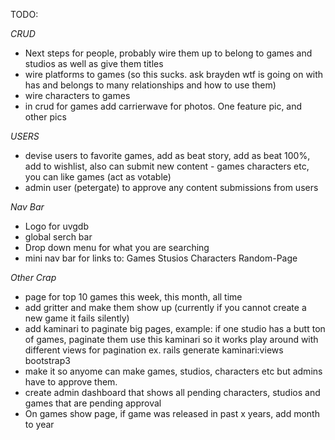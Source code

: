 TODO:

*CRUD*
- Next steps for people, probably wire them up to belong to games and studios as well as give them titles
- wire platforms to games (so this sucks.  ask brayden wtf is going on with has and belongs to many relationships and how to use them)
- wire characters to games
- in crud for games add carrierwave for photos.  One feature pic, and other pics

*USERS*
- devise users to favorite games, add as beat story, add as beat 100%,  add to wishlist, also can submit new content - games characters etc,   you can like games (act as votable)
- admin user (petergate) to approve any content submissions from users

*Nav Bar*
- Logo for uvgdb
- global serch bar
- Drop down menu for what you are searching
- mini nav bar for links to: Games Stusios Characters Random-Page

*Other Crap*
- page for top 10 games this week, this month, all time
- add gritter and make them show up (currently if you cannot create a new game it fails silently)
- add kaminari to paginate big pages, example: if one studio has a butt ton of games, paginate them   use this kaminari so it works     play around with different views for pagination ex. rails generate kaminari:views bootstrap3
- make it so anyome can make games, studios, characters etc but admins have to approve them.
- create admin dashboard that shows all pending characters, studios and games that are pending approval
- On games show page, if game was released in past x years, add month to year